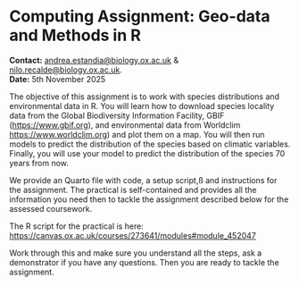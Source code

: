 # Computing Assignment: Geo-data and Methods in R

**Contact:** 
andrea.estandia@biology.ox.ac.uk & nilo.recalde@biology.ox.ac.uk.
<br>**Date:** 5th November 2025

The objective of this assignment is to work with species distributions and environmental data in R. You will learn how to download species locality data from the Global Biodiversity Information Facility, GBIF (https://www.gbif.org), and environmental data from Worldclim https://www.worldclim.org) and plot them on a map. You will then run models to predict the distribution of the species based on climatic variables. Finally, you will use your model to predict the distribution of the species 70 years from now.

We provide an Quarto file with code, a setup script,ß and instructions for the assignment. The practical is self-contained and provides all the information you need then to tackle the assignment described below for the assessed coursework.

The R script for the practical is here:
https://canvas.ox.ac.uk/courses/273641/modules#module_452047

Work through this and make sure you understand all the steps, ask a demonstrator if you have any questions. Then you are ready to tackle the assignment.